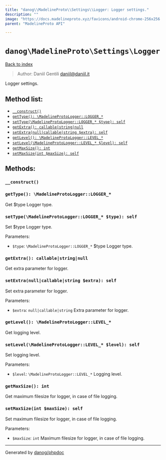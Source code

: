 ```yaml
---
title: "danog\\MadelineProto\\Settings\\Logger: Logger settings."
description: ""
image: "https://docs.madelineproto.xyz/favicons/android-chrome-256x256.png"
parent: "MadelineProto API"

---
```

# `danog\MadelineProto\Settings\Logger`
[Back to index](../../../index.html)

> Author: Daniil Gentili <daniil@daniil.it>  
  

Logger settings.  




## Method list:
* [`__construct()`](#__construct)
* [`getType(): \MadelineProtoLogger::LOGGER_*`](#gettype)
* [`setType(\MadelineProtoLogger::LOGGER_* $type): self`](#settype)
* [`getExtra(): callable|string|null`](#getextra)
* [`setExtra(null|callable|string $extra): self`](#setextra)
* [`getLevel(): \MadelineProtoLogger::LEVEL_*`](#getlevel)
* [`setLevel(\MadelineProtoLogger::LEVEL_* $level): self`](#setlevel)
* [`getMaxSize(): int`](#getmaxsize)
* [`setMaxSize(int $maxSize): self`](#setmaxsize)

## Methods:
### `__construct()`





### `getType(): \MadelineProtoLogger::LOGGER_*`

Get $type Logger type.



### `setType(\MadelineProtoLogger::LOGGER_* $type): self`

Set $type Logger type.


Parameters:

* `$type`: `\MadelineProtoLogger::LOGGER_*` $type Logger type.  



### `getExtra(): callable|string|null`

Get extra parameter for logger.



### `setExtra(null|callable|string $extra): self`

Set extra parameter for logger.


Parameters:

* `$extra`: `null|callable|string` Extra parameter for logger.  



### `getLevel(): \MadelineProtoLogger::LEVEL_*`

Get logging level.



### `setLevel(\MadelineProtoLogger::LEVEL_* $level): self`

Set logging level.


Parameters:

* `$level`: `\MadelineProtoLogger::LEVEL_*` Logging level.  



### `getMaxSize(): int`

Get maximum filesize for logger, in case of file logging.



### `setMaxSize(int $maxSize): self`

Set maximum filesize for logger, in case of file logging.


Parameters:

* `$maxSize`: `int` Maximum filesize for logger, in case of file logging.  



---
Generated by [danog/phpdoc](https://phpdoc.daniil.it)
